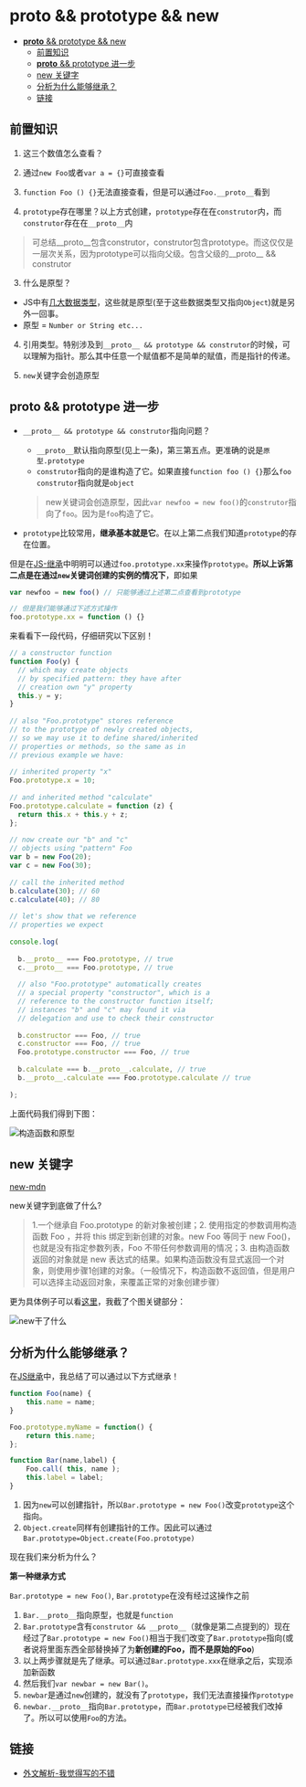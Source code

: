 # __proto__ && prototype && new

<!-- TOC -->

- [__proto__ && prototype && new](#__proto__--prototype--new)
  - [前置知识](#前置知识)
  - [__proto__ && prototype 进一步](#__proto__--prototype-进一步)
  - [new 关键字](#new-关键字)
  - [分析为什么能够继承？](#分析为什么能够继承)
  - [链接](#链接)

<!-- /TOC -->

## 前置知识

1. 这三个数值怎么查看？
  1. 通过`new Foo`或者`var a = {}`可直接查看
  2. `function Foo () {}`无法直接查看，但是可以通过`Foo.__proto__`看到

2. `prototype`存在哪里？以上方式创建，`prototype`存在在`construtor`内，而`construtor`存在在`__proto__`内

  > 可总结__proto__包含construtor，construtor包含prototype。而这仅仅是一层次关系，因为prototype可以指向父级。包含父级的__proto__ && construtor

3. 什么是原型？
  * JS中有[几大数据类型]()，这些就是原型(至于这些数据类型又指向`Object`)就是另外一回事。
  * 原型 = `Number or String etc...`

4. 引用类型。特别涉及到`__proto__ && prototype && construtor`的时候，可以理解为指针。那么其中任意一个赋值都不是简单的赋值，而是指针的传递。

5. `new`关键字会创造原型

## __proto__ && prototype 进一步

* `__proto__ && prototype && construtor`指向问题？
  * `__proto__`默认指向原型(见上一条)，第三第五点。更准确的说是`原型.prototype`
  * `construtor`指向的是谁构造了它。如果直接`function foo () {}`那么`foo construtor`指向就是`object`
  
  > new关键词会创造原型，因此`var newfoo = new foo()`的`construtor`指向了`foo`。因为是`foo`构造了它。

* `prototype`比较常用，**继承基本就是它**。在以上第二点我们知道`prototype`的存在位置。

但是在[JS-继承]()中明明可以通过`foo.prototype.xx`来操作`prototype`。**所以上诉第二点是在通过`new`关键词创建的实例的情况下**，即如果

```javascript
var newfoo = new foo() // 只能够通过上述第二点查看到prototype

// 但是我们能够通过下述方式操作
foo.prototype.xx = function () {} 
```

来看看下一段代码，仔细研究以下区别！

```javascript
// a constructor function
function Foo(y) {
  // which may create objects
  // by specified pattern: they have after
  // creation own "y" property
  this.y = y;
}
 
// also "Foo.prototype" stores reference
// to the prototype of newly created objects,
// so we may use it to define shared/inherited
// properties or methods, so the same as in
// previous example we have:
 
// inherited property "x"
Foo.prototype.x = 10;
 
// and inherited method "calculate"
Foo.prototype.calculate = function (z) {
  return this.x + this.y + z;
};
 
// now create our "b" and "c"
// objects using "pattern" Foo
var b = new Foo(20);
var c = new Foo(30);
 
// call the inherited method
b.calculate(30); // 60
c.calculate(40); // 80
 
// let's show that we reference
// properties we expect
 
console.log(
 
  b.__proto__ === Foo.prototype, // true
  c.__proto__ === Foo.prototype, // true
 
  // also "Foo.prototype" automatically creates
  // a special property "constructor", which is a
  // reference to the constructor function itself;
  // instances "b" and "c" may found it via
  // delegation and use to check their constructor
 
  b.constructor === Foo, // true
  c.constructor === Foo, // true
  Foo.prototype.constructor === Foo, // true
 
  b.calculate === b.__proto__.calculate, // true
  b.__proto__.calculate === Foo.prototype.calculate // true
 
);
```

上面代码我们得到下图：

![构造函数和原型]()

## new 关键字

[new-mdn](https://developer.mozilla.org/zh-CN/docs/Web/JavaScript/Reference/Operators/new)

new关键字到底做了什么?

> 1.一个继承自 Foo.prototype 的新对象被创建；2. 使用指定的参数调用构造函数 Foo ，并将 this 绑定到新创建的对象。new Foo 等同于 new Foo()，也就是没有指定参数列表，Foo 不带任何参数调用的情况；3. 由构造函数返回的对象就是 new 表达式的结果。如果构造函数没有显式返回一个对象，则使用步骤1创建的对象。（一般情况下，构造函数不返回值，但是用户可以选择主动返回对象，来覆盖正常的对象创建步骤）

更为具体例子可以看[这里](https://juejin.im/post/584e1ac50ce463005c618ca2)，我截了个图关键部分：

![new干了什么]()

## 分析为什么能够继承？

在[JS继承]()中，我总结了可以通过以下方式继承！

```javascript
function Foo(name) {
	this.name = name;
}

Foo.prototype.myName = function() {
	return this.name;
};

function Bar(name,label) {
	Foo.call( this, name );
	this.label = label;
}
```

1. 因为`new`可以创建指针，所以`Bar.prototype = new Foo()`改变`prototype`这个指向。
2. `Object.create`同样有创建指针的工作。因此可以通过`Bar.prototype=Object.create(Foo.prototype)`

现在我们来分析为什么？

**第一种继承方式**

`Bar.prototype = new Foo()`, `Bar.prototype`在没有经过这操作之前

1. `Bar.__proto__`指向原型，也就是`function`
2. `Bar.prototype`含有`construtor && __proto__`（就像是第二点提到的）现在经过了`Bar.prototype = new Foo()`相当于我们改变了`Bar.prototype`指向(或者说将里面东西全部替换掉了为**新创建的Foo，而不是原始的Foo**)
3. 以上两步骤就是先了继承。可以通过`Bar.prototype.xxx`在继承之后，实现添加新函数
4. 然后我们`var newbar = new Bar()`。
  1. `newbar`是通过`new`创建的，就没有了`prototype`，我们无法直接操作`prototype`
  2. `newbar.__proto__`指向`Bar.prototype`，而`Bar.prototype`已经被我们改掉了。所以可以使用`Foo`的方法。



## 链接

* [外文解析-我觉得写的不错](http://dmitrysoshnikov.com/ecmascript/javascript-the-core/)  
